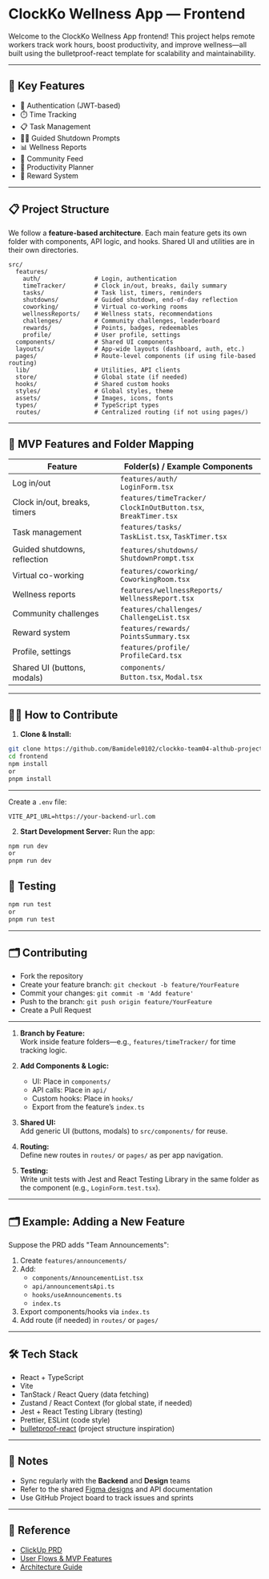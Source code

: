 # ClockKo Wellness App — Frontend

Welcome to the ClockKo Wellness App frontend! This project helps remote workers track work hours, boost productivity, and improve wellness—all built using the bulletproof-react template for scalability and maintainability.

---

## 🧩 Key Features
- 🔐 Authentication (JWT-based)
- ⏱️ Time Tracking
- 📋 Task Management
- 🧘‍♂️ Guided Shutdown Prompts
- 📊 Wellness Reports
- 👥 Community Feed
- 🎯 Productivity Planner
- 🎁 Reward System

---

## 📋 Project Structure

We follow a **feature-based architecture**. Each main feature gets its own folder with components, API logic, and hooks. Shared UI and utilities are in their own directories.

```
src/
  features/
    auth/               # Login, authentication
    timeTracker/        # Clock in/out, breaks, daily summary
    tasks/              # Task list, timers, reminders
    shutdowns/          # Guided shutdown, end-of-day reflection
    coworking/          # Virtual co-working rooms
    wellnessReports/    # Wellness stats, recommendations
    challenges/         # Community challenges, leaderboard
    rewards/            # Points, badges, redeemables
    profile/            # User profile, settings
  components/           # Shared UI components
  layouts/              # App-wide layouts (dashboard, auth, etc.)
  pages/                # Route-level components (if using file-based routing)
  lib/                  # Utilities, API clients
  store/                # Global state (if needed)
  hooks/                # Shared custom hooks
  styles/               # Global styles, theme
  assets/               # Images, icons, fonts
  types/                # TypeScript types
  routes/               # Centralized routing (if not using pages/)
```

---

## 🌟 MVP Features and Folder Mapping

| Feature                       | Folder(s) / Example Components                   |
|-------------------------------|-------------------------------------------------|
| Log in/out                    | `features/auth/`<br/>`LoginForm.tsx`            |
| Clock in/out, breaks, timers  | `features/timeTracker/`<br/>`ClockInOutButton.tsx`, `BreakTimer.tsx` |
| Task management               | `features/tasks/`<br/>`TaskList.tsx`, `TaskTimer.tsx` |
| Guided shutdowns, reflection  | `features/shutdowns/`<br/>`ShutdownPrompt.tsx`  |
| Virtual co-working            | `features/coworking/`<br/>`CoworkingRoom.tsx`   |
| Wellness reports              | `features/wellnessReports/`<br/>`WellnessReport.tsx` |
| Community challenges          | `features/challenges/`<br/>`ChallengeList.tsx`  |
| Reward system                 | `features/rewards/`<br/>`PointsSummary.tsx`     |
| Profile, settings             | `features/profile/`<br/>`ProfileCard.tsx`       |
| Shared UI (buttons, modals)   | `components/`<br/>`Button.tsx`, `Modal.tsx`     |

---

## 👩‍💻 How to Contribute

1. **Clone & Install:**
```bash
git clone https://github.com/Bamidele0102/clockko-team04-althub-project/frontend.git
cd frontend
npm install
or
pnpm install
```

---
Create a `.env` file:
```env
VITE_API_URL=https://your-backend-url.com
```

2. **Start Development Server:**
Run the app:
```bash
npm run dev
or
pnpm run dev
```

## 🧪 Testing
```bash
npm run test
or
pnpm run test
```
---

## 🗂️ Contributing
- Fork the repository
- Create your feature branch: `git checkout -b feature/YourFeature`
- Commit your changes: `git commit -m 'Add feature'`
- Push to the branch: `git push origin feature/YourFeature`
- Create a Pull Request

---

1. **Branch by Feature:**  
   Work inside feature folders—e.g., `features/timeTracker/` for time tracking logic.

2. **Add Components & Logic:**  
   - UI: Place in `components/`
   - API calls: Place in `api/`
   - Custom hooks: Place in `hooks/`
   - Export from the feature’s `index.ts`

3. **Shared UI:**  
   Add generic UI (buttons, modals) to `src/components/` for reuse.

4. **Routing:**  
   Define new routes in `routes/` or `pages/` as per app navigation.

5. **Testing:**  
   Write unit tests with Jest and React Testing Library in the same folder as the component (e.g., `LoginForm.test.tsx`).

---

## 🗂️ Example: Adding a New Feature

Suppose the PRD adds "Team Announcements":

1. Create `features/announcements/`
2. Add:
   - `components/AnnouncementList.tsx`
   - `api/announcementsApi.ts`
   - `hooks/useAnnouncements.ts`
   - `index.ts`
3. Export components/hooks via `index.ts`
4. Add route (if needed) in `routes/` or `pages/`

---

## 🛠️ Tech Stack

- React + TypeScript
- Vite
- TanStack / React Query (data fetching)
- Zustand / React Context (for global state, if needed)
- Jest + React Testing Library (testing)
- Prettier, ESLint (code style)
- [bulletproof-react](https://github.com/alan2207/bulletproof-react) (project structure inspiration)

---

## 📌 Notes
- Sync regularly with the **Backend** and **Design** teams
- Refer to the shared [Figma designs](#) and API documentation
- Use GitHub Project board to track issues and sprints

---

## 📄 Reference

- [ClickUp PRD](https://app.clickup.com/9012978739/docs/8cke91k-652/8cke91k-352)
- [User Flows & MVP Features](#🌟-mvp-features-and-folder-mapping)
- [Architecture Guide](https://github.com/alan2207/bulletproof-react)

